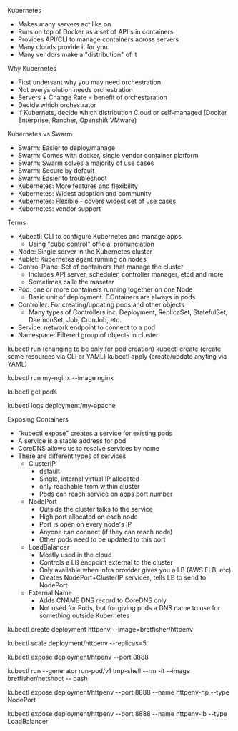 Kubernetes
- Makes many servers act like on
- Runs on top of Docker as a set of API's in containers
- Provides API/CLI to manage containers across servers
- Many clouds provide it for you
- Many vendors make a "distribution" of it

Why Kubernetes
- First undersant why you may need orchestration
- Not everys olution needs orchestration
- Servers + Change Rate = benefit of orchestaration
- Decide which orchestrator
- If Kubernets, decide which distribution
    Cloud or self-managed (Docker Enterprise, Rancher, Openshift VMware)

Kubernetes vs Swarm
- Swarm: Easier to deploy/manage
- Swarm: Comes with docker, single vendor container platform
- Swarm: Swarm solves a majority of use cases
- Swarm: Secure by default
- Swarm: Easier to troubleshoot
- Kubernetes: More features and flexibility
- Kubernetes: Widest adoption and community
- Kubernetes: Flexible - covers widest set of use cases
- Kubernetes: vendor support

Terms
- Kubectl: CLI to configure Kubernetes and manage apps
    - Using "cube control" official pronunciation
- Node: Single server in the Kubernetes cluster
- Kublet: Kubernetes agent running on nodes
- Control Plane: Set of containers that manage the cluster
    - Includes API server, scheduler, controller manager, etcd and more
    - Sometimes calle the maseter
- Pod: one or more containers running together on one Node
    - Basic unit of deployment. COntainers are always in pods
- Controller: For creating/updating pods and other objects
    - Many types of Controllers inc. Deployment, ReplicaSet, StatefulSet, DaemonSet, Job, CronJob, etc. 
- Service: network endpoint to connect to a pod
- Namespace: Filtered group of objects in cluster

kubectl run (changing to be only for pod creation)
kubectl create (create some resources via CLI or YAML)
kubectl apply (create/update anyting via YAML)

kubectl run my-nginx --image nginx

kubectl get pods

kubectl logs deployment/my-apache

Exposing Containers
- "kubectl expose" creates a service for existing pods
- A service is a stable address for pod
- CoreDNS allows us to resolve services by name
- There are different types of services
    - ClusterIP
        - default
        - Single, internal virtual IP allocated
        - only reachable from within cluster
        - Pods can reach service on apps port number
    - NodePort
        - Outside the cluster talks to the service
        - High port allocated on each node
        - Port is open on every node's IP
        - Anyone can connect (if they can reach node)
        - Other pods need to be updated to this port
    - LoadBalancer
        - Mostly used in the cloud
        - Controls a LB endpoint external to the cluster
        - Only available when infra provider gives you a LB (AWS ELB, etc)
        - Creates NodePort+ClusterIP services, tells LB to send to NodePort
    - External Name
        - Adds CNAME DNS record to CoreDNS only
        - Not used for Pods, but for giving pods a DNS name to use for something outside Kubernetes

kubectl create deployment httpenv --image=bretfisher/httpenv

kubectl scale deployment/httpenv --replicas=5

kubectl expose deployment/htpenv --port 8888

kubectl run --generator run-pod/v1 tmp-shell --rm -it --image bretfisher/netshoot -- bash

kubectl expose deployment/httpenv --port 8888 --name httpenv-np --type NodePort

kubectl expose deployment/httpenv --port 8888 --name httpenv-lb --type LoadBalancer

